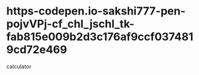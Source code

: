 # https-codepen.io-sakshi777-pen-pojvVPj-__cf_chl_jschl_tk__-fab815e009b2d3c176af9ccf0374819cd72e469
calculator
